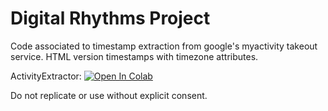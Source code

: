 # Digital Rhythms Project
Code associated to timestamp extraction from google's myactivity takeout service. HTML version timestamps with timezone attributes.

ActivityExtractor: [![Open In Colab](https://colab.research.google.com/assets/colab-badge.svg)](https://colab.research.google.com/github/invisilico/DigitalRhythmsProject/blob/master/AndroidTimestampParser.ipynb)

Do not replicate or use without explicit consent.
